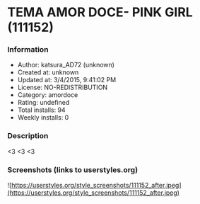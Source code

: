 # TEMA AMOR DOCE- PINK GIRL (111152)

### Information
- Author: katsura_AD72 (unknown)
- Created at: unknown
- Updated at: 3/4/2015, 9:41:02 PM
- License: NO-REDISTRIBUTION
- Category: amordoce
- Rating: undefined
- Total installs: 94
- Weekly installs: 0


### Description
<3 <3 <3


### Screenshots (links to userstyles.org)
![https://userstyles.org/style_screenshots/111152_after.jpeg](https://userstyles.org/style_screenshots/111152_after.jpeg)


